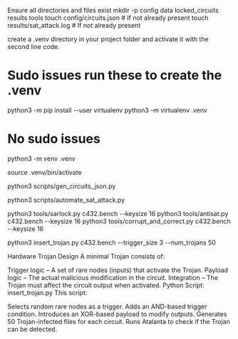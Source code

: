 
Ensure all directories and files exist
mkdir -p config data locked_circuits results tools
touch config/circuits.json  # If not already present
touch results/sat_attack.log  # If not already present

create a .venv directory in your project folder and activate it with the second line code.
# Sudo issues run these to create the .venv
python3 -m pip install --user virtualenv
python3 -m virtualenv .venv

# No sudo issues
python3 -m venv .venv

source .venv/bin/activate


python3 scripts/gen_circuits_json.py

python3 scripts/automate_sat_attack.py



python3 tools/sarlock.py c432.bench --keysize 16
python3 tools/antisat.py c432.bench --keysize 16
python3 tools/corrupt_and_correct.py c432.bench --keysize 16




python3 insert_trojan.py c432.bench --trigger_size 3 --num_trojans 50

Hardware Trojan Design
A minimal Trojan consists of:

Trigger logic – A set of rare nodes (inputs) that activate the Trojan.
Payload logic – The actual malicious modification in the circuit.
Integration – The Trojan must affect the circuit output when activated.
Python Script: insert_trojan.py
This script:

Selects random rare nodes as a trigger.
Adds an AND-based trigger condition.
Introduces an XOR-based payload to modify outputs.
Generates 50 Trojan-infected files for each circuit.
Runs Atalanta to check if the Trojan can be detected.